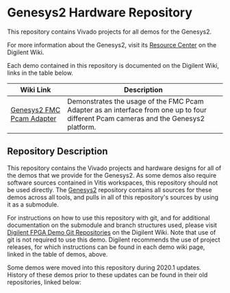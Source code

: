 # Genesys2 Hardware Repository

This repository contains Vivado projects for all demos for the Genesys2.

For more information about the Genesys2, visit its [Resource Center](https://reference.digilentinc.com/reference/programmable-logic/genesys-2/start) on the Digilent Wiki.

Each demo contained in this repository is documented on the Digilent Wiki, links in the table below.

| Wiki Link | Description |
|-----------|-------------|
| [Genesys2 FMC Pcam Adapter]() | Demonstrates the usage of the FMC Pcam Adapter as an interface from one up to four different Pcam cameras and the Genesys2 platform. |

## Repository Description

This repository contains the Vivado projects and hardware designs for all of the demos that we provide for the Genesys2. As some demos also require software sources contained in Vitis workspaces, this repository should not be used directly. The [Genesys2](https://github.com/Digilent/Genesys2) repository contains all sources for these demos across all tools, and pulls in all of this repository's sources by using it as a submodule.

For instructions on how to use this repository with git, and for additional documentation on the submodule and branch structures used, please visit [Digilent FPGA Demo Git Repositories](https://reference.digilentinc.com/reference/programmable-logic/documents/git) on the Digilent Wiki. Note that use of git is not required to use this demo. Digilent recommends the use of project releases, for which instructions can be found in each demo wiki page, linked in the table of demos, above.

Some demos were moved into this repository during 2020.1 updates. History of these demos prior to these updates can be found in their old repositories, linked below:


